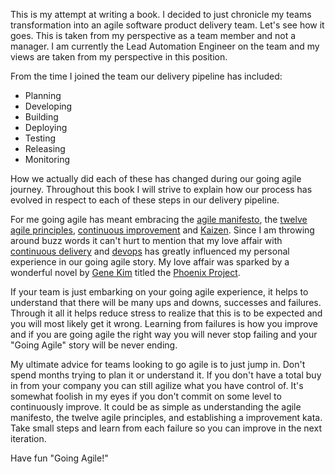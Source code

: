 This is my attempt at writing a book. I decided to just chronicle my teams transformation into an agile software product delivery team. Let's see how it goes. This is taken from my perspective as a team member and not a manager. I am currently the Lead Automation Engineer on the team and my views are taken from my perspective in this position.

From the time I joined the team our delivery pipeline has included:

* Planning
* Developing
* Building
* Deploying
* Testing
* Releasing
* Monitoring

How we actually did each of these has changed during our going agile journey. Throughout this book I will strive to explain how our process has evolved in respect to each of these steps in our delivery pipeline. 

For me going agile has meant embracing the [agile manifesto](http://agilemanifesto.org/), the [twelve agile principles](http://www.agilealliance.org/the-alliance/the-agile-manifesto/the-twelve-principles-of-agile-software/), [continuous improvement](http://en.wikipedia.org/wiki/Continual_improvement_process) and [Kaizen](http://en.wikipedia.org/wiki/Kaizen). Since I am throwing around buzz words it can't hurt to mention that my love affair with [continuous delivery](http://martinfowler.com/bliki/ContinuousDelivery.html) and [devops](http://en.wikipedia.org/wiki/DevOps) has greatly influenced my personal experience in our going agile story. My love affair was sparked by a wonderful novel by [Gene Kim](http://itrevolution.com/authors/gene-kim/) titled the [Phoenix Project](http://www.amazon.com/The-Phoenix-Project-Helping-Business/dp/0988262592).

If your team is just embarking on your going agile experience, it helps to understand that there will be many ups and downs, successes and failures. Through it all it helps reduce stress to realize that this is to be expected and you will most likely get it wrong. Learning from failures is how you improve and if you are going agile the right way you will never stop failing and your "Going Agile" story will be never ending.

My ultimate advice for teams looking to go agile is to just jump in. Don't spend months trying to plan it or understand it. If you don't have a total buy in from your company you can still agilize what you have control of. It's somewhat foolish in my eyes if you don't commit on some level to continuously improve. It could be as simple as understanding the agile manifesto, the twelve agile principles, and establishing a improvement kata. Take small steps and learn from each failure so you can improve in the next iteration. 

Have fun "Going Agile!"